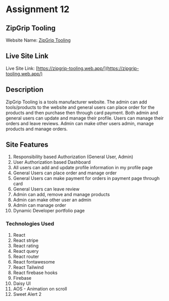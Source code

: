 # Assignment 12

## ZipGrip Tooling

Website Name: [ZipGrip Tooling](https://zipgrip-tooling.web.app/)

## Live Site Link

Live Site Link: [https://zipgrip-tooling.web.app/](https://zipgrip-tooling.web.app/)

## Description

ZipGrip Tooling is a tools manufacturer website. The admin can add tools/products to the website and general users can place order for the products and then purchase then through card payment. Both admin and general users can update and manage their profile. Users can manage their orders and leave reviews. Admin can make other users admin, manage products and manage orders.

## Site Features

1. Responsibility based Authorization (General User, Admin)
2. User Authorization based Dashboard
3. All users can add and update profile information in my profile page
4. General Users can place order and manage order
5. General Users can make payment for orders in payment page through card
6. General Users can leave review
7. Admin can add, remove and manage products
8. Admin can make other user an admin
9. Admin can manage order
10. Dynamic Developer portfolio page

### Technologies Used

1. React
2. React stripe
3. React rating
4. React query
5. React router
6. React fontawesome
7. React Tailwind
8. React firebase hooks
9. Firebase
10. Daisy UI
11. AOS - Animation on scroll
12. Sweet Alert 2
